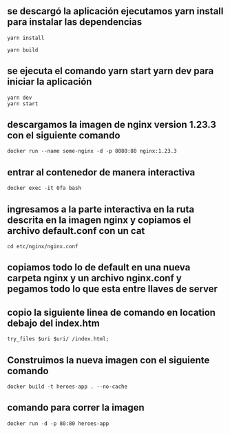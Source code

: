 ## se descargó la aplicación ejecutamos yarn install para instalar las dependencias
```	
yarn install
```
```
yarn build
```
## se ejecuta el comando yarn start  yarn dev para iniciar la aplicación
```
yarn dev 
yarn start
```
## descargamos la imagen de nginx version 1.23.3 con el siguiente comando
```
docker run --name some-nginx -d -p 8080:80 nginx:1.23.3
```
## entrar al contenedor de manera interactiva
```
docker exec -it 0fa bash
```
## ingresamos a la parte interactiva en la ruta descrita en la imagen nginx y copiamos el archivo default.conf con un cat
```
cd etc/nginx/nginx.conf
```
## copiamos todo lo de default en una nueva carpeta nginx y un archivo nginx.conf y pegamos todo lo que esta entre llaves de server
## copio la siguiente linea de comando en location debajo del index.htm
```
try_files $uri $uri/ /index.html;
```

## Construimos la nueva imagen con el siguiente comando 
```
docker build -t heroes-app . --no-cache
```
## comando para correr la imagen
```
docker run -d -p 80:80 heroes-app
```









